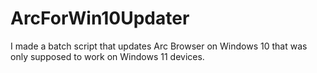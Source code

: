 # ArcForWin10Updater
I made a batch script that updates Arc Browser on Windows 10 that was only supposed to work on Windows 11 devices.
